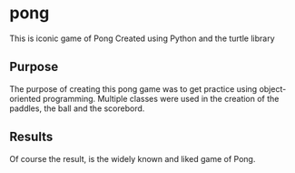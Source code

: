 # pong
This is iconic game of Pong Created using Python and the turtle library

## Purpose
The purpose of creating this pong game was to get practice using object-oriented programming. Multiple classes were used in the creation of the paddles, the ball and the scorebord. 

## Results
Of course the result, is the widely known and liked game of Pong. 
